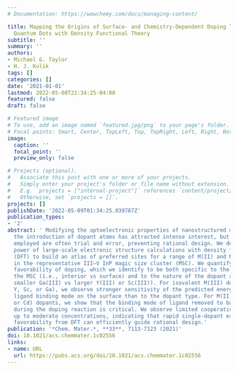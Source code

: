 ```yaml
---
# Documentation: https://wowchemy.com/docs/managing-content/

title: Mapping the Origins of Surface- and Chemistry-Dependent Doping Trends in III-V
  Quantum Dots with Density Functional Theory
subtitle: ''
summary: ''
authors:
- Michael G. Taylor
- H. J. Kulik
tags: []
categories: []
date: '2021-01-01'
lastmod: 2022-05-08T21:34:25-04:00
featured: false
draft: false

# Featured image
# To use, add an image named `featured.jpg/png` to your page's folder.
# Focal points: Smart, Center, TopLeft, Top, TopRight, Left, Right, BottomLeft, Bottom, BottomRight.
image:
  caption: ''
  focal_point: ''
  preview_only: false

# Projects (optional).
#   Associate this post with one or more of your projects.
#   Simply enter your project's folder or file name without extension.
#   E.g. `projects = ["internal-project"]` references `content/project/deep-learning/index.md`.
#   Otherwise, set `projects = []`.
projects: []
publishDate: '2022-05-09T01:34:25.039787Z'
publication_types:
- '2'
abstract: ' Modifying the optoelectronic properties of nanostructured materials through
  the introduction of dopant atoms has attracted intense interest, but the approaches
  employed are often trial and error, preventing rational design. We demonstrate the
  power of large-scale electronic structure calculations with density functional theory
  (DFT) to build an atlas of preferred sites for a range of M(II) and M(III) dopants
  in the representative III–V InP magic size cluster (MSC). We quantify the thermodynamic
  favorability of doping, which we identify to be both specific to the sites within
  the MSC (i.e., interior vs surface) and to the nature of the dopant atom (i.e.,
  smaller Ga(III) vs larger Y(III) or Sc(III)). For isovalent M(III) doping (i.e.,
  Y, Sc, or Ga), we observe stronger sensitivity of the predicted energetics to the
  ligand binding mode on the surface than to the dopant type. For M(II) (i.e., Zn
  or Cd) dopants, we show that the binding mode of ligand removed to balance charge
  during the doping reaction is critical. We observe limited cooperativity with dopants
  up to moderate concentrations, indicating that rapid single-dopant estimations of
  favorability from DFT can efficiently guide rational design.'
publication: '*Chem. Mater.*, **33**, 7113-7123 (2021)'
doi: 10.1021/acs.chemmater.1c02556
links:
- name: URL
  url: https://pubs.acs.org/doi/10.1021/acs.chemmater.1c02556
---
```


